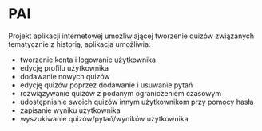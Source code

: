 # PAI
Projekt aplikacji internetowej umożliwiającej tworzenie quizów związanych tematycznie z historią, aplikacja umożliwia:
- tworzenie konta i logowanie użytkownika
- edycję profilu użytkownika
- dodawanie nowych quizów
- edycję quizów poprzez dodawanie i usuwanie pytań
- rozwiązywanie quizów z podanym ograniczeniem czasowym
- udostępnianie swoich quizów innym użytkownikom przy pomocy hasła
- zapisanie wyniku użytkownika
- wyszukiwanie quizów/pytań/wyników użytkownika
